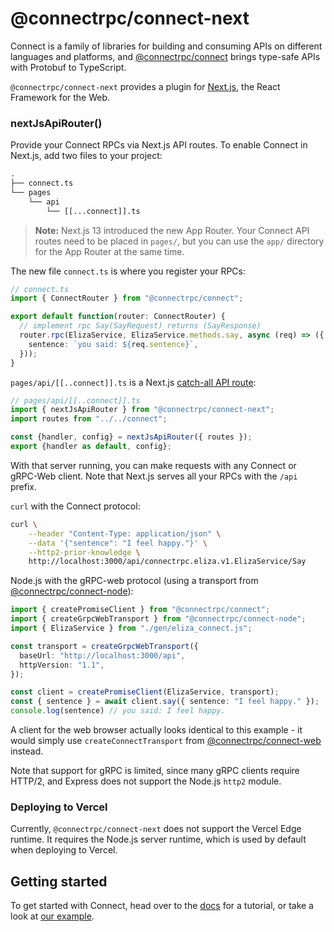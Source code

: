 # @connectrpc/connect-next

Connect is a family of libraries for building and consuming APIs on different languages and platforms, and
[@connectrpc/connect](https://www.npmjs.com/package/@connectrpc/connect) brings type-safe APIs with Protobuf to
TypeScript.

`@connectrpc/connect-next` provides a plugin for [Next.js](https://nextjs.org/),
the React Framework for the Web.


### nextJsApiRouter()

Provide your Connect RPCs via Next.js API routes.  To enable Connect in Next.js,
add two files to your project:

```diff
.
├── connect.ts
└── pages
    └── api
        └── [[...connect]].ts
```

> **Note:** Next.js 13 introduced the new App Router. Your Connect API routes 
> need to be placed in `pages/`, but you can use the `app/` directory for the 
> App Router at the same time.

The new file `connect.ts` is where you register your RPCs:

```ts
// connect.ts
import { ConnectRouter } from "@connectrpc/connect";

export default function(router: ConnectRouter) {
  // implement rpc Say(SayRequest) returns (SayResponse)
  router.rpc(ElizaService, ElizaService.methods.say, async (req) => ({
    sentence: `you said: ${req.sentence}`,
  }));
}
```

`pages/api/[[..connect]].ts` is a Next.js [catch-all API route](https://nextjs.org/docs/routing/dynamic-routes#catch-all-routes):

```ts
// pages/api/[[..connect]].ts
import { nextJsApiRouter } from "@connectrpc/connect-next";
import routes from "../../connect";

const {handler, config} = nextJsApiRouter({ routes });
export {handler as default, config};
```

With that server running, you can make requests with any Connect or gRPC-Web client.
Note that Next.js serves all your RPCs with the `/api` prefix.

`curl` with the Connect protocol:

```bash
curl \
    --header "Content-Type: application/json" \
    --data '{"sentence": "I feel happy."}' \
    --http2-prior-knowledge \
    http://localhost:3000/api/connectrpc.eliza.v1.ElizaService/Say
```

Node.js with the gRPC-web protocol (using a transport from [@connectrpc/connect-node](https://www.npmjs.com/package/@connectrpc/connect-node)):

```ts
import { createPromiseClient } from "@connectrpc/connect";
import { createGrpcWebTransport } from "@connectrpc/connect-node";
import { ElizaService } from "./gen/eliza_connect.js";

const transport = createGrpcWebTransport({
  baseUrl: "http://localhost:3000/api",
  httpVersion: "1.1",
});

const client = createPromiseClient(ElizaService, transport);
const { sentence } = await client.say({ sentence: "I feel happy." });
console.log(sentence) // you said: I feel happy.
```

A client for the web browser actually looks identical to this example - it would
simply use `createConnectTransport` from [@connectrpc/connect-web](https://www.npmjs.com/package/@connectrpc/connect-web)
instead.

Note that support for gRPC is limited, since many gRPC clients require HTTP/2,
and Express does not support the Node.js `http2` module.


### Deploying to Vercel

Currently, `@connectrpc/connect-next` does not support the Vercel Edge runtime.
It requires the Node.js server runtime, which is used by default when deploying
to Vercel.


## Getting started

To get started with Connect, head over to the [docs](https://connectrpc.com/docs/node/getting-started)
for a tutorial, or take a look at [our example](https://github.com/connectrpc/connect-es/tree/main/packages/example).
